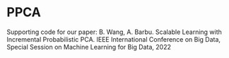 # PPCA
Supporting code for our paper:
B. Wang, A. Barbu. Scalable Learning with Incremental Probabilistic PCA. 
IEEE International Conference on Big Data, Special Session on Machine Learning for Big Data, 2022
